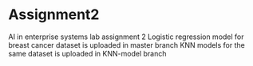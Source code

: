 # Assignment2
AI in enterprise systems lab assignment 2
Logistic regression model for breast cancer dataset is uploaded in master branch
KNN models for the same dataset is uploaded in KNN-model branch
